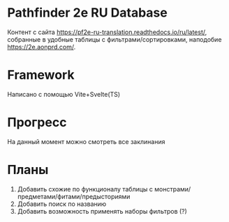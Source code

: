 # Pathfinder 2e RU Database
Контент с сайта https://pf2e-ru-translation.readthedocs.io/ru/latest/, собранные в удобные таблицы с фильтрами/сортировками, наподобие https://2e.aonprd.com/.

# Framework
Написано с помощью Vite+Svelte(TS)

# Прогресс
На данный момент можно смотреть все заклинания

# Планы
1. Добавить схожие по функционалу таблицы с монстрами/предметами/фитами/предысториями
2. Добавить поиск по названию
3. Добавить возможность применять наборы фильтров (?)
